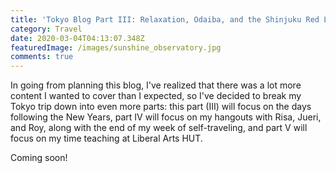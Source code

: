 ```yaml
---
title: 'Tokyo Blog Part III: Relaxation, Odaiba, and the Shinjuku Red Light District'
category: Travel
date: 2020-03-04T04:13:07.348Z
featuredImage: /images/sunshine_observatory.jpg
comments: true
---
```

In going from planning this blog, I've realized that there was a lot more content I wanted to cover than I expected, so I've decided to break my Tokyo trip down into even more parts: this part (III) will focus on the days following the New Years, part IV will focus on my hangouts with Risa, Jueri, and Roy, along with the end of my week of self-traveling, and part V will focus on my time teaching at Liberal Arts HUT.

Coming soon!